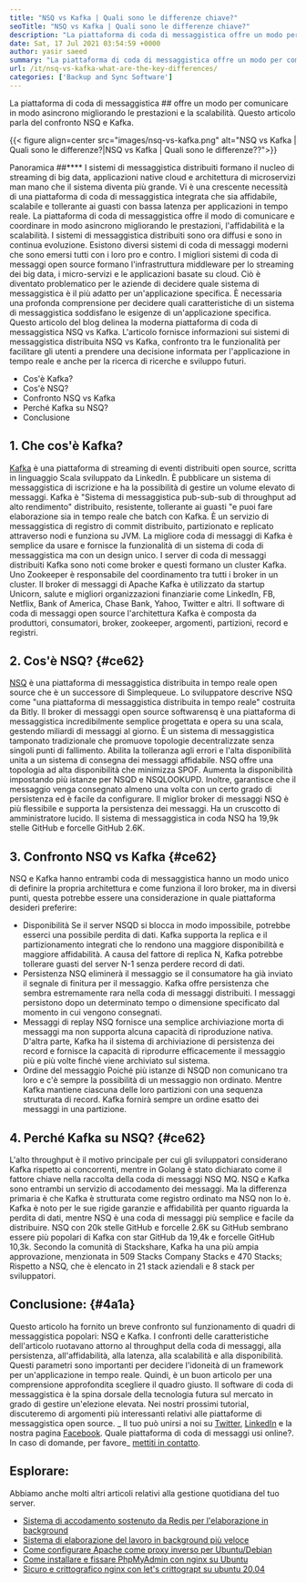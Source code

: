 ```yaml
---
title: "NSQ vs Kafka | Quali sono le differenze chiave?" 
seoTitle: "NSQ vs Kafka | Quali sono le differenze chiave?" 
description: "La piattaforma di coda di messaggistica offre un modo per comunicare in modo asincrono. Questo articolo parla di differenze di sistema di sistema di messaggi distribuite NSQ e Kafka." 
date: Sat, 17 Jul 2021 03:54:59 +0000
author: yasir saeed
summary: "La piattaforma di coda di messaggistica offre un modo per comunicare in modo asincrono migliorando le prestazioni e la scalabilità. Questo articolo parla del confronto NSQ e Kafka." 
url: /it/nsq-vs-kafka-what-are-the-key-differences/
categories: ['Backup and Sync Software']
---
```


La piattaforma di coda di messaggistica ## offre un modo per comunicare in modo asincrono migliorando le prestazioni e la scalabilità. Questo articolo parla del confronto NSQ e Kafka.

{{< figure align=center src="images/nsq-vs-kafka.png" alt="NSQ vs Kafka | Quali sono le differenze?|NSQ vs Kafka | Quali sono le differenze??">}}


Panoramica ##****
I sistemi di messaggistica distribuiti formano il nucleo di streaming di big data, applicazioni native cloud e architettura di microservizi man mano che il sistema diventa più grande. Vi è una crescente necessità di una piattaforma di coda di messaggistica integrata che sia affidabile, scalabile e tollerante ai guasti con bassa latenza per applicazioni in tempo reale. La piattaforma di coda di messaggistica offre il modo di comunicare e coordinare in modo asincrono migliorando le prestazioni, l'affidabilità e la scalabilità.
I sistemi di messaggistica distribuiti sono ora diffusi e sono in continua evoluzione. Esistono diversi sistemi di coda di messaggi moderni che sono emersi tutti con i loro pro e contro. I migliori sistemi di coda di messaggi open source formano l'infrastruttura middleware per lo streaming dei big data, i micro-servizi e le applicazioni basate su cloud. Ciò è diventato problematico per le aziende di decidere quale sistema di messaggistica è il più adatto per un'applicazione specifica. È necessaria una profonda comprensione per decidere quali caratteristiche di un sistema di messaggistica soddisfano le esigenze di un'applicazione specifica.
Questo articolo del blog delinea la moderna piattaforma di coda di messaggistica NSQ vs Kafka. L'articolo fornisce informazioni sui sistemi di messaggistica distribuita NSQ vs Kafka, confronto tra le funzionalità per facilitare gli utenti a prendere una decisione informata per l'applicazione in tempo reale e anche per la ricerca di ricerche e sviluppo futuri.
  * Cos'è Kafka?
  * Cos'è NSQ?
  * Confronto NSQ vs Kafka
  * Perché Kafka su NSQ?
  * Conclusione

## 1. Che cos'è Kafka?
[Kafka][1] è una piattaforma di streaming di eventi distribuiti open source, scritta in linguaggio Scala sviluppato da LinkedIn. È pubblicare un sistema di messaggistica di iscrizione e ha la possibilità di gestire un volume elevato di messaggi. Kafka è "Sistema di messaggistica pub-sub-sub di throughput ad alto rendimento" distribuito, resistente, tollerante ai guasti "e puoi fare elaborazione sia in tempo reale che batch con Kafka. È un servizio di messaggistica di registro di commit distribuito, partizionato e replicato attraverso nodi e funziona su JVM. La migliore coda di messaggi di Kafka è semplice da usare e fornisce la funzionalità di un sistema di coda di messaggistica ma con un design unico.
I server di coda di messaggi distribuiti Kafka sono noti come broker e questi formano un cluster Kafka. Uno Zookeeper è responsabile del coordinamento tra tutti i broker in un cluster. Il broker di messaggi di Apache Kafka è utilizzato da startup Unicorn, salute e migliori organizzazioni finanziarie come LinkedIn, FB, Netflix, Bank of America, Chase Bank, Yahoo, Twitter e altri. Il software di coda di messaggi open source l'architettura Kafka è composta da produttori, consumatori, broker, zookeeper, argomenti, partizioni, record e registri.

## 2. Cos'è NSQ? {#ce62}

[NSQ][2] è una piattaforma di messaggistica distribuita in tempo reale open source che è un successore di Simplequeue. Lo sviluppatore descrive NSQ come "una piattaforma di messaggistica distribuita in tempo reale" costruita da Bitly. Il broker di messaggi open source softwarensq è una piattaforma di messaggistica incredibilmente semplice progettata e opera su una scala, gestendo miliardi di messaggi al giorno. È un sistema di messaggistica tamponato tradizionale che promuove topologie decentralizzate senza singoli punti di fallimento. Abilita la tolleranza agli errori e l'alta disponibilità unita a un sistema di consegna dei messaggi affidabile.
NSQ offre una topologia ad alta disponibilità che minimizza SPOF. Aumenta la disponibilità impostando più istanze per NSQD e NSQLOOKUPD. Inoltre, garantisce che il messaggio venga consegnato almeno una volta con un certo grado di persistenza ed è facile da configurare. Il miglior broker di messaggi NSQ è più flessibile e supporta la persistenza dei messaggi. Ha un cruscotto di amministratore lucido. Il sistema di messaggistica in coda NSQ ha 19,9k stelle GitHub e forcelle GitHub 2.6K.

## 3. Confronto NSQ vs Kafka {#ce62}

NSQ e Kafka hanno entrambi coda di messaggistica hanno un modo unico di definire la propria architettura e come funziona il loro broker, ma in diversi punti, questa potrebbe essere una considerazione in quale piattaforma desideri preferire:
  * Disponibilità
Se il server NSQD si blocca in modo impossibile, potrebbe esserci una possibile perdita di dati. Kafka supporta la replica e il partizionamento integrati che lo rendono una maggiore disponibilità e maggiore affidabilità. A causa del fattore di replica N, Kafka potrebbe tollerare guasti del server N-1 senza perdere record di dati.
  * Persistenza
NSQ eliminerà il messaggio se il consumatore ha già inviato il segnale di finitura per il messaggio.
Kafka offre persistenza che sembra estremamente rara nella coda di messaggi distribuiti. I messaggi persistono dopo un determinato tempo o dimensione specificato dal momento in cui vengono consegnati.
  * Messaggi di replay
NSQ fornisce una semplice archiviazione morta di messaggi ma non supporta alcuna capacità di riproduzione nativa.
D'altra parte, Kafka ha il sistema di archiviazione di persistenza dei record e fornisce la capacità di riprodurre efficacemente il messaggio più e più volte finché viene archiviato sul sistema.
  * Ordine del messaggio
Poiché più istanze di NSQD non comunicano tra loro e c'è sempre la possibilità di un messaggio non ordinato. Mentre Kafka mantiene ciascuna delle loro partizioni con una sequenza strutturata di record. Kafka fornirà sempre un ordine esatto dei messaggi in una partizione.

## 4. Perché Kafka su NSQ? {#ce62}

L'alto throughput è il motivo principale per cui gli sviluppatori considerano Kafka rispetto ai concorrenti, mentre in Golang è stato dichiarato come il fattore chiave nella raccolta della coda di messaggi NSQ MQ. NSQ e Kafka sono entrambi un servizio di accodamento dei messaggi. Ma la differenza primaria è che Kafka è strutturata come registro ordinato ma NSQ non lo è. Kafka è noto per le sue rigide garanzie e affidabilità per quanto riguarda la perdita di dati, mentre NSQ è una coda di messaggi più semplice e facile da distribuire.
NSQ con 20k stelle GitHub e forcelle 2.6K su GitHub sembrano essere più popolari di Kafka con star GitHub da 19,4k e forcelle GitHub 10,3k. Secondo la comunità di Stackshare, Kafka ha una più ampia approvazione, menzionata in 509 Stacks Company Stacks e 470 Stacks; Rispetto a NSQ, che è elencato in 21 stack aziendali e 8 stack per sviluppatori.

## Conclusione: {#4a1a}

Questo articolo ha fornito un breve confronto sul funzionamento di quadri di messaggistica popolari: NSQ e Kafka. I confronti delle caratteristiche dell'articolo ruotavano attorno al throughput della coda di messaggi, alla persistenza, all'affidabilità, alla latenza, alla scalabilità e alla disponibilità. Questi parametri sono importanti per decidere l'idoneità di un framework per un'applicazione in tempo reale. Quindi, è un buon articolo per una comprensione approfondita scegliere il quadro giusto. Il software di coda di messaggistica è la spina dorsale della tecnologia futura sul mercato in grado di gestire un'elezione elevata. Nei nostri prossimi tutorial, discuteremo di argomenti più interessanti relativi alle piattaforme di messaggistica open source.
_ Il tuo può unirsi a noi su [Twitter][3], [LinkedIn][4] e la nostra pagina [Facebook][5]. Quale piattaforma di coda di messaggi usi online?. In caso di domande, per favore_ [mettiti in contatto][6].

## Esplorare:
Abbiamo anche molti altri articoli relativi alla gestione quotidiana del tuo server.
  * [Sistema di accodamento sostenuto da Redis per l'elaborazione in background][7]
  * [Sistema di elaborazione del lavoro in background più veloce][8]
  * [Come configurare Apache come proxy inverso per Ubuntu/Debian][9]
  * [Come installare e fissare PhpMyAdmin con nginx su Ubuntu][10]
  * [Sicuro e crittografico nginx con let's crittograpt su ubuntu 20.04][11]



 [1]: https://kafka.apache.org/
 [2]: https://nsq.io/
 [3]: https://twitter.com/containerize_co
 [4]: https://www.linkedin.com/company/containerize/
 [5]: http://facebook.com/containerize
 [6]: mailto:yasir.saeed@aspose.com
 [7]: https://products.containerize.com/message-queue-software/resque/
 [8]: https://products.containerize.com/message-queue-software/sidekiq/
 [9]: https://blog.containerize.com/web-server-solution-stack/how-to-configure-apache-as-a-reverse-proxy-for-ubuntudebian/
 [10]: https://blog.containerize.com/web-server-solution-stack/how-to-install-and-secure-phpmyadmin-with-nginx-on-ubuntu/
 [11]: https://blog.containerize.com/web-server-solution-stack/how-to-secure-nginx-with-letsencrypt-on-ubuntu-20-04/
